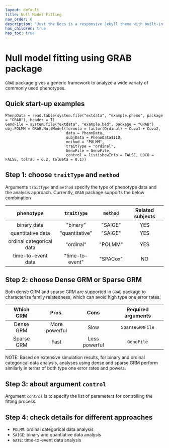 ```yaml
---
layout: default
title: Null Model Fitting
nav_order: 6
description: "Just the Docs is a responsive Jekyll theme with built-in search that is easily customizable and hosted on GitHub Pages."
has_children: true
has_toc: true
---
```


# Null model fitting using GRAB package 

```GRAB``` package gives a generic framework to analyze a wide variaty of commonly used phenotypes. 

## Quick start-up examples
```
PhenoData = read.table(system.file("extdata", "example.pheno", package = "GRAB"), header = T)
GenoFile = system.file("extdata", "example.bed", package = "GRAB")
obj.POLMM = GRAB.NullModel(formula = factor(Ordinal) ~ Cova1 + Cova2,
                           data = PhenoData, 
                           subjData = PhenoData$IID, 
                           method = "POLMM", 
                           traitType = "ordinal",
                           GenoFile = GenoFile,
                           control = list(showInfo = FALSE, LOCO = FALSE, tolTau = 0.2, tolBeta = 0.1))
```

## Step 1: choose ```traitType``` and ```method```

Arguments ```traitType``` and ```method``` specify the type of phenotype data and the analysis approach. Currently, ```GRAB``` package supports the below combination 

| phenotype                | ```traitType``` |```method```| Related subjects |
|:------------------------:|:---------------:|:----------:|:----------------:|
| binary data              | "binary"        | "SAIGE"    |  YES             |
| quantitative data        | "quantitative"  | "SAIGE"    |  YES             |
| ordinal categorical data | "ordinal"       | "POLMM"    |  YES             |
| time-to-event data       | "time-to-event" | "SPACox"   |  NO              |

## Step 2: choose Dense GRM or Sparse GRM

Both dense GRM and sparse GRM are supported in ```GRAB``` package to characterize family relatedness, which can avoid high type one error rates.

| Which GRM   | Pros.    | Cons       | Required arguments  |
|:-----------:|:----------:|:--------:|:-------------------:|
| Dense GRM   | More powerful | Slow  | ```SparseGRMFile``` |
| Sparse GRM  | Fast  | Less powerful | ```GenoFile```      |

NOTE: Based on extensive simulation results, for binary and ordinal categorical data analysis, analyses using dense and sparse GRM perform similarly in terms of both type one error rates and powers.

## Step 3: about argument ```control``` 

Argument ```control``` is to specify the list of parameters for controlling the fitting process. 

## Step 4: check details for different approaches

- ```POLMM```: ordinal categorical data analysis 
- ```SAIGE```: binary and quantiative data analysis
- ```GATE```: time-to-event data analysis

## 







